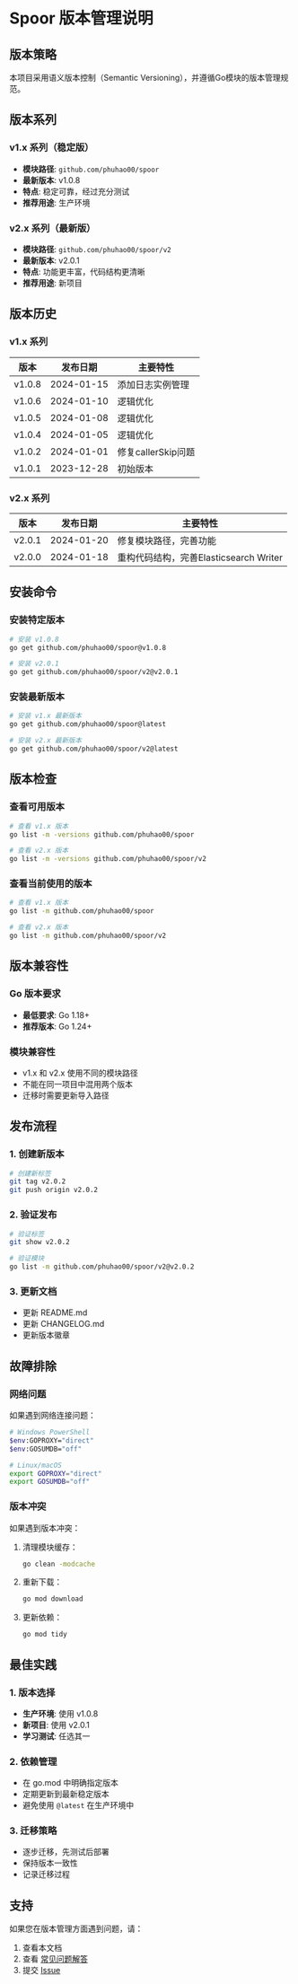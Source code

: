 # Spoor 版本管理说明

## 版本策略

本项目采用语义版本控制（Semantic Versioning），并遵循Go模块的版本管理规范。

## 版本系列

### v1.x 系列（稳定版）

- **模块路径**: `github.com/phuhao00/spoor`
- **最新版本**: v1.0.8
- **特点**: 稳定可靠，经过充分测试
- **推荐用途**: 生产环境

### v2.x 系列（最新版）

- **模块路径**: `github.com/phuhao00/spoor/v2`
- **最新版本**: v2.0.1
- **特点**: 功能更丰富，代码结构更清晰
- **推荐用途**: 新项目

## 版本历史

### v1.x 系列

| 版本 | 发布日期 | 主要特性 |
|------|----------|----------|
| v1.0.8 | 2024-01-15 | 添加日志实例管理 |
| v1.0.6 | 2024-01-10 | 逻辑优化 |
| v1.0.5 | 2024-01-08 | 逻辑优化 |
| v1.0.4 | 2024-01-05 | 逻辑优化 |
| v1.0.2 | 2024-01-01 | 修复callerSkip问题 |
| v1.0.1 | 2023-12-28 | 初始版本 |

### v2.x 系列

| 版本 | 发布日期 | 主要特性 |
|------|----------|----------|
| v2.0.1 | 2024-01-20 | 修复模块路径，完善功能 |
| v2.0.0 | 2024-01-18 | 重构代码结构，完善Elasticsearch Writer |

## 安装命令

### 安装特定版本

```bash
# 安装 v1.0.8
go get github.com/phuhao00/spoor@v1.0.8

# 安装 v2.0.1
go get github.com/phuhao00/spoor/v2@v2.0.1
```

### 安装最新版本

```bash
# 安装 v1.x 最新版本
go get github.com/phuhao00/spoor@latest

# 安装 v2.x 最新版本
go get github.com/phuhao00/spoor/v2@latest
```

## 版本检查

### 查看可用版本

```bash
# 查看 v1.x 版本
go list -m -versions github.com/phuhao00/spoor

# 查看 v2.x 版本
go list -m -versions github.com/phuhao00/spoor/v2
```

### 查看当前使用的版本

```bash
# 查看 v1.x 版本
go list -m github.com/phuhao00/spoor

# 查看 v2.x 版本
go list -m github.com/phuhao00/spoor/v2
```

## 版本兼容性

### Go 版本要求

- **最低要求**: Go 1.18+
- **推荐版本**: Go 1.24+

### 模块兼容性

- v1.x 和 v2.x 使用不同的模块路径
- 不能在同一项目中混用两个版本
- 迁移时需要更新导入路径

## 发布流程

### 1. 创建新版本

```bash
# 创建新标签
git tag v2.0.2
git push origin v2.0.2
```

### 2. 验证发布

```bash
# 验证标签
git show v2.0.2

# 验证模块
go list -m github.com/phuhao00/spoor/v2@v2.0.2
```

### 3. 更新文档

- 更新 README.md
- 更新 CHANGELOG.md
- 更新版本徽章

## 故障排除

### 网络问题

如果遇到网络连接问题：

```bash
# Windows PowerShell
$env:GOPROXY="direct"
$env:GOSUMDB="off"

# Linux/macOS
export GOPROXY="direct"
export GOSUMDB="off"
```

### 版本冲突

如果遇到版本冲突：

1. 清理模块缓存：
   ```bash
   go clean -modcache
   ```

2. 重新下载：
   ```bash
   go mod download
   ```

3. 更新依赖：
   ```bash
   go mod tidy
   ```

## 最佳实践

### 1. 版本选择

- **生产环境**: 使用 v1.0.8
- **新项目**: 使用 v2.0.1
- **学习测试**: 任选其一

### 2. 依赖管理

- 在 go.mod 中明确指定版本
- 定期更新到最新稳定版本
- 避免使用 `@latest` 在生产环境中

### 3. 迁移策略

- 逐步迁移，先测试后部署
- 保持版本一致性
- 记录迁移过程

## 支持

如果您在版本管理方面遇到问题，请：

1. 查看本文档
2. 查看 [常见问题解答](README.md#常见问题)
3. 提交 [Issue](https://github.com/phuhao00/spoor/issues)
